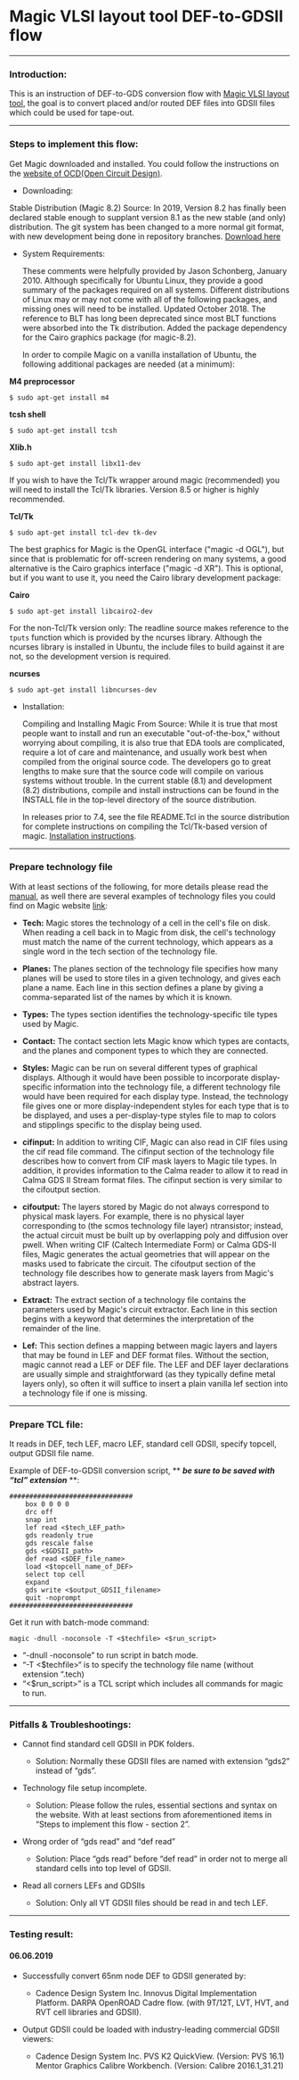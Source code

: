 # Magic VLSI layout tool DEF-to-GDSII flow
___
### **Introduction:**

  This is an instruction of DEF-to-GDS conversion flow with [Magic VLSI layout tool](http://opencircuitdesign.com/magic/), the goal is to convert placed and/or routed DEF files into GDSII files which could be used for tape-out. 
___
### **Steps to implement this flow:**

  Get Magic downloaded and installed. You could follow the instructions on the [website of OCD(Open Circuit Design)](http://opencircuitdesign.com/magic/).

- Downloading:

 Stable Distribution (Magic 8.2) Source:
In 2019, Version 8.2 has finally been declared stable enough to supplant version 8.1 as the new stable (and only) distribution. 
  The git system has been changed to a more normal git format, with new development being done in repository branches.
[Download here](http://opencircuitdesign.com/magic/archive/magic-8.2.119.tgz)

- System Requirements:

  These comments were helpfully provided by Jason Schonberg, January 2010. Although specifically for Ubuntu Linux, they provide a good summary of the packages required on all systems. 
  Different distributions of Linux may or may not come with all of the following packages, and missing ones will need to be installed.
Updated October 2018. 
  The reference to BLT has long been deprecated since most BLT functions were absorbed into the Tk distribution. 
  Added the package dependency for the Cairo graphics package (for magic-8.2).

  In order to compile Magic on a vanilla installation of Ubuntu, the following additional packages are needed (at a minimum):

**M4 preprocessor**
```
$ sudo apt-get install m4
```
**tcsh shell**
```
$ sudo apt-get install tcsh
```
**Xlib.h**
```
$ sudo apt-get install libx11-dev
```
  If you wish to have the Tcl/Tk wrapper around magic (recommended) you will need to install the Tcl/Tk libraries. Version 8.5 or higher is highly recommended.

**Tcl/Tk**
```
$ sudo apt-get install tcl-dev tk-dev
```
  The best graphics for Magic is the OpenGL interface ("magic -d OGL"), but since that is problematic for off-screen rendering on many systems, a good alternative is the Cairo graphics interface ("magic -d XR"). This is optional, but if you want to use it, you need the Cairo library development package:

**Cairo**
```
$ sudo apt-get install libcairo2-dev
```
  For the non-Tcl/Tk version only: The readline source makes reference to the `tputs` function which is provided by the ncurses library. Although the ncurses library is installed in Ubuntu, the include files to build against it are not, so the development version is required.

**ncurses**
```
$ sudo apt-get install libncurses-dev
```
- Installation:

  Compiling and Installing Magic From Source:
While it is true that most people want to install and run an executable "out-of-the-box," without worrying about compiling, it is also true that EDA tools are complicated, require a lot of care and maintenance, and usually work best when compiled from the original source code. 
  The developers go to great lengths to make sure that the source code will compile on various systems without trouble.
  In the current stable (8.1) and development (8.2) distributions, compile and install instructions can be found in the INSTALL file in the top-level directory of the source distribution.

  In releases prior to 7.4, see the file README.Tcl in the source distribution for complete instructions on compiling the Tcl/Tk-based version of magic.
	[Installation instructions](http://opencircuitdesign.com/magic/install.html).

___
### **Prepare technology file**
  With at least sections of the following, for more details please read the [manual](http://opencircuitdesign.com/magic/techref/maint2.html), as well there are several examples of technology files you could find on Magic website [link](http://opencircuitdesign.com/magic/tech.html):

- **Tech:**
  Magic stores the technology of a cell in the cell's file on disk. When reading a cell back in to Magic from disk, the cell's technology must match the name of the current technology, which appears as a single word in the tech section of the technology file.

- **Planes:**
  The planes section of the technology file specifies how many planes will be used to store tiles in a given technology, and gives each plane a name. Each line in this section defines a plane by giving a comma-separated list of the names by which it is known.

- **Types:**
  The types section identifies the technology-specific tile types used by Magic. 

- **Contact:**
  The contact section lets Magic know which types are contacts, and the planes 
and component types to which they are connected.

- **Styles:**
  Magic can be run on several different types of graphical displays. Although it would have been possible to incorporate display-specific information into the technology file, a different technology file would have been required for each display type. Instead, the technology file gives one or more display-independent styles for each type that is to be displayed, and uses a per-display-type styles file to map to colors and stipplings specific to the display being used.

- **cifinput:**
  In addition to writing CIF, Magic can also read in CIF files using the cif read file command. The cifinput section of the technology file describes how to convert from CIF mask layers to Magic tile types. In addition, it provides information to the Calma reader to allow it to read in Calma GDS II Stream format files. The cifinput section is very similar to the cifoutput section.

- **cifoutput:**
  The layers stored by Magic do not always correspond to physical mask layers. For example, there is no physical layer corresponding to (the scmos technology file layer) ntransistor; instead, the actual circuit must be built up by overlapping poly and diffusion over pwell. When writing CIF (Caltech Intermediate Form) or Calma GDS-II files, Magic generates the actual geometries that will appear on the masks used to fabricate the circuit. The cifoutput section of the technology file describes how to generate mask layers from Magic's abstract layers.

- **Extract:**
  The extract section of a technology file contains the parameters used by Magic's circuit extractor. Each line in this section begins with a keyword that determines the interpretation of the remainder of the line.

- **Lef:**
  This section defines a mapping between magic layers and layers that may be found in LEF and DEF format files. Without the section, magic cannot read a LEF or DEF file. The LEF and DEF layer declarations are usually simple and straightforward (as they typically define metal layers only), so often it will suffice to insert a plain vanilla lef section into a technology file if one is missing. 
___

### **Prepare TCL file:**
  It reads in DEF, tech LEF, macro LEF, standard cell GDSII, specify topcell, output GDSII file name. 

Example of DEF-to-GDSII conversion script, ** **_be sure to be saved with “tcl” extension_** **:
```
###############################
    box 0 0 0 0
    drc off
    snap int
    lef read <$tech_LEF_path>
    gds readonly true
    gds rescale false
    gds <$GDSII_path>
    def read <$DEF_file_name>
    load <$topcell_name_of_DEF>
    select top cell
    expand
    gds write <$output_GDSII_filename>
    quit -noprompt
###############################
```

  Get it run with batch-mode command:

```magic -dnull -noconsole -T <$techfile> <$run_script>```
- “-dnull -noconsole” to run script in batch mode.
- “-T <$techfile>“ is to specify the technology file name (without extension “.tech)
- “<$run_script>” is a TCL script which includes all commands for magic to run.
___

### **Pitfalls & Troubleshootings:**

- Cannot find standard cell GDSII in PDK folders.

  - Solution: Normally these GDSII files are named with extension “gds2” instead of “gds”.

- Technology file setup incomplete.

  - Solution:  Please follow the rules, essential sections and syntax on the website. With at least sections from aforementioned items in “Steps to implement this flow - section 2”.

- Wrong order of “gds read” and “def read” 

  - Solution:  Place “gds read” before “def read” in order not to merge all standard cells into top level of GDSII.

- Read all corners LEFs and GDSIIs

  - Solution:  Only all VT GDSII files should be read in and tech LEF.

___
### **Testing result:**

#### **06.06.2019**

- Successfully convert 65nm node DEF to GDSII generated by:

  - Cadence Design System Inc. Innovus Digital Implementation Platform.
DARPA OpenROAD Cadre flow. (with 9T/12T, LVT, HVT, and RVT cell libraries and GDSII).

- Output GDSII could be loaded with industry-leading commercial GDSII viewers: 

  - Cadence Design System Inc. PVS K2 QuickView. (Version: PVS 16.1)
 Mentor Graphics Calibre Workbench. (Version: Calibre 2016.1_31.21)



